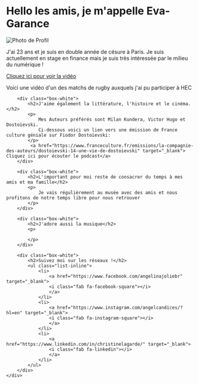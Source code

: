 <!DOCTYPE html>
<html>
<head>
    <title>Profil d'Eva-Garance Tison</title>
    <meta name="description" content="This is the profile of Eva-Garance">
    <meta charset="UTF-8">
    <link href="https://fonts.googleapis.com/css?family=Lora:400,700,700i|Roboto:300,400,500,700,900&display=swap" rel="stylesheet">
    <link rel="stylesheet" href="style.css">
</head>

<body>
    <div class="container">
        <div class="box-white" id="intro">
            <h1>Hello les amis, je m'appelle Eva-Garance</h1>
            <img class="profile pic" src="Images/EGT2.jpeg" alt="Photo de Profil">
            <p>
                J'ai 23 ans et je suis en double année de césure à Paris. Je suis actuellement en stage en finance mais je suis très intéressée par le milieu du numérique !
            </p>
            <a href="https://www.youtube.com/watch?v=phzoBZfPi8E" target="_blank"> Cliquez ici pour voir la vidéo </a>
            <p> Voici une vidéo d'un des matchs de rugby auxquels j'ai pu participer à HEC</p>
        </div>

        <div class="box-white">
            <h2>J'aime également la littérature, l'histoire et le cinéma. </h2>
            <p>
                Mes Auteurs préférés sont Milan Kundera, Victor Hugo et Dostoïevski. 
                Ci-dessous voici un lien vers une émission de France culture géniale sur Fiodor Dostoïevski:
            </p>
             <a href="https://www.franceculture.fr/emissions/la-compagnie-des-auteurs/dostoievski-14-une-vie-de-dostoievski" target="_blank"> Cliquez ici pour écouter le podcast</a>
        </div>

        <div class="box-white">
            <h2>L'important pour moi reste de consacrer du temps à mes amis et ma famille</h2>
            <p>
                Je vais régulièrement au musée avec des amis et nous profitons de notre temps libre pour nous retrouver 
            </p>
        </div>

        <div class="box-white">
            <h2>J'adore aussi la musique</h2>
            <p>
                
            </p>
        </div>

        <div class="box-white">
            <h2>Suivez moi sur les réseaux !</h2>
            <ul class="list-inline">
                <li>
                    <a href="https://www.facebook.com/angelinajoliebr" target="_blank">
                    <i class="fab fa-facebook-square"></i>
                    </a>
                </li>
                <li>
                    <a href="https://www.instagram.com/angelcandices/?hl=en" target="_blank">
                    <i class="fab fa-instagram-square"></i>
                    </a>
                </li>
                <li>
                    <a href="https://www.linkedin.com/in/christinelagarde/" target="_blank">
                    <i class="fab fa-linkedin"></i>
                    </a>
                </li>
            </ul>
        </div>
    </div>

</body>
</html>
